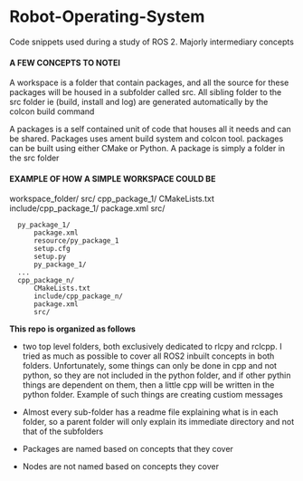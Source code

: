 # Robot-Operating-System
Code snippets used during a study of  ROS 2. Majorly intermediary concepts<br>

#### A FEW CONCEPTS TO NOTEI

<p>A workspace is a folder that contain packages, and all the source for these
packages will be housed in a subfolder called src. All sibling folder to the src
folder ie (build, install and log) are generated automatically by the colcon build
command<p>
<p>A packages is a self contained unit of code that houses all it needs and can be shared.
Packages uses ament build system and colcon tool. packages can be built using either CMake
or Python. A package is simply a folder in the src folder<p>

#### EXAMPLE OF HOW A SIMPLE WORKSPACE COULD BE

workspace_folder/
    src/
      cpp_package_1/
          CMakeLists.txt
          include/cpp_package_1/
          package.xml
          src/

      py_package_1/
          package.xml
          resource/py_package_1
          setup.cfg
          setup.py
          py_package_1/
      ...
      cpp_package_n/
          CMakeLists.txt
          include/cpp_package_n/
          package.xml
          src/

**This repo is organized as follows**
- two top level folders, both exclusively dedicated to rlcpy and rclcpp. I tried as much as possible to cover
all ROS2 inbuilt concepts in both folders. Unfortunately, some things can only be done in cpp and not python, so
they are not included in the python folder, and if other pythin things are dependent on them, then a little cpp will
be written in the python folder. Example of such things are creating custiom messages

- Almost every sub-folder has a readme file explaining what is in each folder, so a parent folder will only explain
its immediate directory and not that of the subfolders

- Packages are named based on concepts that they cover

- Nodes are not named based on concepts they cover
